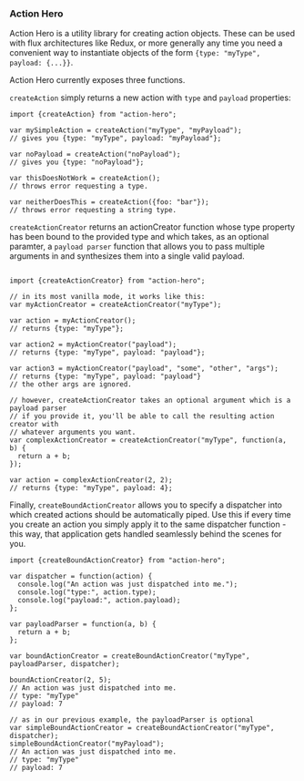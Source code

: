 ### Action Hero

Action Hero is a utility library for creating action objects. These can be used with flux architectures like Redux, or more generally any time you need a convenient way to instantiate objects of the form `{type: "myType", payload: {...}}`.

Action Hero currently exposes three functions.

`createAction` simply returns a new action with `type` and `payload` properties:
```
import {createAction} from "action-hero";

var mySimpleAction = createAction("myType", "myPayload");
// gives you {type: "myType", payload: "myPayload"};

var noPayload = createAction("noPayload");
// gives you {type: "noPayload"};

var thisDoesNotWork = createAction();
// throws error requesting a type.

var neitherDoesThis = createAction({foo: "bar"});
// throws error requesting a string type.
```

`createActionCreator` returns an actionCreator function whose type property has been bound to the provided type and which takes, as an optional paramter, a `payload parser` function that allows you to pass multiple arguments in and synthesizes them into a single valid payload.
```

import {createActionCreator} from "action-hero";

// in its most vanilla mode, it works like this:
var myActionCreator = createActionCreator("myType");

var action = myActionCreator();
// returns {type: "myType"};

var action2 = myActionCreator("payload");
// returns {type: "myType", payload: "payload"};

var action3 = myActionCreator("payload", "some", "other", "args");
// returns {type: "myType", payload: "payload"}
// the other args are ignored.

// however, createActionCreator takes an optional argument which is a payload parser
// if you provide it, you'll be able to call the resulting action creator with
// whatever arguments you want.
var complexActionCreator = createActionCreator("myType", function(a, b) {
  return a + b;
});

var action = complexActionCreator(2, 2);
// returns {type: "myType", payload: 4};
```

Finally, `createBoundActionCreator` allows you to specify a dispatcher into which created actions should be automatically piped. Use this if every time you create an action you simply apply it to the same dispatcher function - this way, that application gets handled seamlessly behind the scenes for you.
```
import {createBoundActionCreator} from "action-hero";

var dispatcher = function(action) {
  console.log("An action was just dispatched into me.");
  console.log("type:", action.type);
  console.log("payload:", action.payload);
};

var payloadParser = function(a, b) {
  return a + b;
};

var boundActionCreator = createBoundActionCreator("myType", payloadParser, dispatcher);

boundActionCreator(2, 5);
// An action was just dispatched into me.
// type: "myType"
// payload: 7

// as in our previous example, the payloadParser is optional
var simpleBoundActionCreator = createBoundActionCreator("myType", dispatcher);
simpleBoundActionCreator("myPayload");
// An action was just dispatched into me.
// type: "myType"
// payload: 7
```